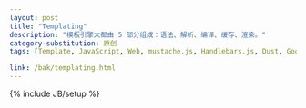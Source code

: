 ```yaml
---
layout: post
title: "Templating"
description: "模板引擎大都由 5 部分组成：语法、解析、编译、缓存、渲染。"
category-substitution: 原创
tags: [Template, JavaScript, Web, mustache.js, Handlebars.js, Dust, Google Closure Templates, Micro-Templating, Underscore Templating, doT, EJS, nTenjin, artTemplate, AceTemplate, KISSY XTemplate, Velocity.js, Juicer]

link: /bak/templating.html
---
```

{% include JB/setup %}
